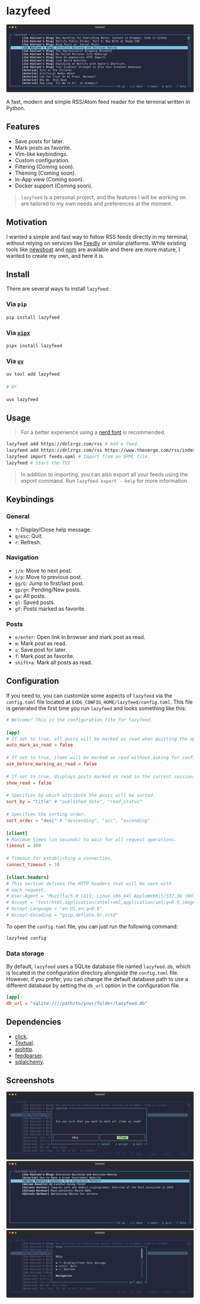 # lazyfeed

![Loaded screenshot](./.github/screenshot-loaded.png)

A fast, modern and simple RSS/Atom feed reader for the terminal written in Python.

## Features

- Save posts for later.
- Mark posts as favorite.
- Vim-like keybindings.
- Custom configuration.
- Filtering (Coming soon).
- Theming (Coming soon).
- In-App view (Coming soon).
- Docker support (Coming soon).

> `lazyfeed` is a personal project, and the features I will be working on are tailored to my own needs and preferences at the moment.

## Motivation

I wanted a simple and fast way to follow RSS feeds directly in my terminal, without relying on services like [Feedly](https://feedly.com/) or similar platforms. While existing tools like [newsboat](https://github.com/newsboat/newsboat) and [nom](https://github.com/guyfedwards/nom) are available and there are more mature, I wanted to create my own, and here it is.

## Install

There are several ways to install `lazyfeed`:

### Via `pip`

```bash
pip install lazyfeed
```

### Via [`pipx`](https://github.com/pypa/pipx)

```bash
pipx install lazyfeed

```

### Via [`uv`](https://github.com/astral-sh/uv)

```bash
uv tool add lazyfeed

# Or

uvx lazyfeed
```

## Usage

> For a better experience using a [nerd font](https://www.nerdfonts.com/) is recommended.

```bash
lazyfeed add https://dnlzrgz.com/rss # Add a feed.
lazyfeed add https://dnlzrgz.com/rss https://www.theverge.com/rss/index.xml # Add multiple feeds at once.
lazyfeed import feeds.opml # Import from an OPML file.
lazyfeed # Start the TUI
```

> In addition to importing, you can also export all your feeds using the export command. Run `lazyfeed export --help` for more information.

## Keybindings

### General

- `?`: Display/Close help message.
- `q/esc`: Quit.
- `r`: Refresh.

### Navigation

- `j/n`: Move to next post.
- `k/p`: Move to previous post.
- `gg/G`: Jump to first/last post.
- `gp/gn`: Pending/New posts.
- `ga`: All posts.
- `gl`: Saved posts.
- `gf`: Posts marked as favorite.

### Posts

- `o/enter`: Open link in browser and mark post as read.
- `m`: Mark post as read.
- `s`: Save post for later.
- `f`: Mark post as favorite.
- `shift+a`: Mark all posts as read.

## Configuration

If you need to, you can customize some aspects of `lazyfeed` via the `config.toml` file located at `$XDG_CONFIG_HOME/lazyfeed/config.toml`. This file is generated the first time you run `lazyfeed` and looks something like this:

```config.toml
# Welcome! This is the configuration file for lazyfeed.

[app]
# If set to true, all posts will be marked as read when quitting the application.
auto_mark_as_read = false

# If set to true, items will be marked as read without asking for confirmation.
ask_before_marking_as_read = false

# If set to true, displays posts marked as read in the current session.
show_read = false

# Specifies by which attribute the posts will be sorted.
sort_by = "title" # "published_date", "read_status"

# Specifies the sorting order.
sort_order = "desc" # "descending", "asc", "ascending"

[client]
# Maximum times (in seconds) to wait for all request operations.
timeout = 300

# Timeout for establishing a connection.
connect_timeout = 10

[client.headers]
# This section defines the HTTP headers that will be sent with
# each request.
# User-Agent = "Mozilla/5.0 (X11; Linux x86_64) AppleWebKit/537.36 (KHTML, like Gecko) Chrome/128.0.0.0 Safari/537.36"
# Accept = "text/html,application/xhtml+xml,application/xml;q=0.9,image/avif,image/webp,image/apng,*/*;q=0.8"
# Accept-Language = "en-US,en;q=0.6"
# Accept-Encoding = "gzip,deflate,br,zstd"
```

To open the `config.toml` file, you can just run the following command:

```bash
lazyfeed config
```

### Data storage

By default, `lazyfeed` uses a SQLite database file named `lazyfeed.db`, which is located in the configuration directory alongside the `config.toml` file. However, if you prefer, you can change the default database path to use a different database by setting the `db_url` option in the configuration file.

```toml
[app]
db_url = "sqlite:////path/to/your/folder/lazyfeed.db"
```

## Dependencies

- [click](https://click.palletsprojects.com/en/8.1.x/).
- [Textual](https://www.textualize.io/).
- [aiohttp](https://docs.aiohttp.org/en/stable/index.html).
- [feedparser](https://feedparser.readthedocs.io/en/latest/basic.html).
- [sqlalchemy](https://www.sqlalchemy.org/).

## Screenshots

![Mark all as read screenshot](./.github/screenshot-mark-all-as-read.png)
![Saved for later screenshot](./.github/screenshot-saved.png)
![Help screenshot](./.github/screenshot-help.png)
